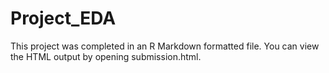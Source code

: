 # Project_EDA
This project was completed in an R Markdown formatted file. 
You can view the HTML output by opening submission.html.
